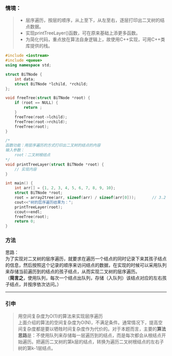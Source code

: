 ### 情境：

> - 层序遍历，按层的顺序，从上至下，从左至右，逐层打印出二叉树的结点数据。
> - 实现printTreeLayer()函数，可在原来基础上添更多函数。
> - 为简化代码，重点放在算法自身逻辑上，故使用C++实现，可用C++类库提供的栈。

```C++
#include <iostream>
#include <queue>
using namespace std;

struct BiTNode {
	int data;
	struct BiTNode *lchild, *rchild;
};

void freeTree(struct BiTNode *root) {
	if (root == NULL) {
		return ;
	}
	freeTree(root->lchild);
	freeTree(root->rchild);
	freeTree(root);
}

/*
函数功能：用层序遍历的方式打印出二叉树的结点的内容
输入参数：
	root：二叉树根结点
*/
void printTreeLayer(struct BiTNode *root) {
	// 实现内容
}

int main() {
	int arr[] = {1, 2, 3, 4, 5, 6, 7, 8, 9, 10};
	struct BiTNode *root;
	root = array2tree(arr, sizeof(arr) / sizeof(arr[0]));		// 3.2节，实现有序数组转二叉树
	cout<<"树的层序遍历结果为：";
	printTreeLayer(root);
	ccout<<endl;
	freeTree(root);
	return 0;
}
```

### 方法
思路：<br>
为了实现对二叉树的层序遍历，就要求在遍历一个结点的同时记录下来其孩子结点的信息，然后按照这个记录的顺序来访问结点的数据，在实现的时候可以采用队列来存储当前遍历到的结点的孩子结点，从而实现二叉树的层序遍历。<br>
（**简言之**，使用队列，每次一个结点出队列，存储（入队列）该结点对应的左右孩子结点，并按序依次访问。）<br>

---
### 引申

> 用空间复杂度为O(1)的算法来实现层序遍历<br>
> 上面介绍的算法的空间复杂度为O(N)，不满足条件。通常情况下，提高空间复杂度都是要以牺牲时间复杂度作为代价的。对于本题而言，主要的**算法思路**是：不使用队列来存储每一层遍历到的结点，而是每次都会从根结点开始遍历。把遍历二叉树的第k层的结点，转换为遍历二叉树根结点的左右子树的第k-1层结点。<br>